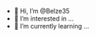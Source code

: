 - 👋 Hi, I’m @Belze35
- 👀 I’m interested in ...
- 🌱 I’m currently learning ...

<!---
Belze35/Belze35 is a ✨ special ✨ repository because its `README.md` (this file) appears on your GitHub profile.
You can click the Preview link to take a look at your changes.
--->
